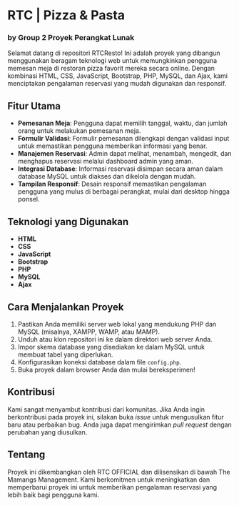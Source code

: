 # RTC | Pizza & Pasta
### by Group 2 Proyek Perangkat Lunak

Selamat datang di repositori RTCResto! Ini adalah proyek yang dibangun menggunakan beragam teknologi web untuk memungkinkan pengguna memesan meja di restoran pizza favorit mereka secara online. Dengan kombinasi HTML, CSS, JavaScript, Bootstrap, PHP, MySQL, dan Ajax, kami menciptakan pengalaman reservasi yang mudah digunakan dan responsif.

## Fitur Utama

- **Pemesanan Meja**: Pengguna dapat memilih tanggal, waktu, dan jumlah orang untuk melakukan pemesanan meja.
- **Formulir Validasi**: Formulir pemesanan dilengkapi dengan validasi input untuk memastikan pengguna memberikan informasi yang benar.
- **Manajemen Reservasi**: Admin dapat melihat, menambah, mengedit, dan menghapus reservasi melalui dashboard admin yang aman.
- **Integrasi Database**: Informasi reservasi disimpan secara aman dalam database MySQL untuk diakses dan dikelola dengan mudah.
- **Tampilan Responsif**: Desain responsif memastikan pengalaman pengguna yang mulus di berbagai perangkat, mulai dari desktop hingga ponsel.

## Teknologi yang Digunakan

- **HTML**
- **CSS**
- **JavaScript**
- **Bootstrap**
- **PHP**
- **MySQL**
- **Ajax**

## Cara Menjalankan Proyek

1. Pastikan Anda memiliki server web lokal yang mendukung PHP dan MySQL (misalnya, XAMPP, WAMP, atau MAMP).
2. Unduh atau klon repositori ini ke dalam direktori web server Anda.
3. Impor skema database yang disediakan ke dalam MySQL untuk membuat tabel yang diperlukan.
4. Konfigurasikan koneksi database dalam file `config.php`.
5. Buka proyek dalam browser Anda dan mulai bereksperimen!

## Kontribusi

Kami sangat menyambut kontribusi dari komunitas. Jika Anda ingin berkontribusi pada proyek ini, silakan buka *issue* untuk mengusulkan fitur baru atau perbaikan bug. Anda juga dapat mengirimkan *pull request* dengan perubahan yang diusulkan.

## Tentang

Proyek ini dikembangkan oleh RTC OFFICIAL dan dilisensikan di bawah The Mamangs Management. Kami berkomitmen untuk meningkatkan dan memperbarui proyek ini untuk memberikan pengalaman reservasi yang lebih baik bagi pengguna kami.


